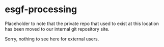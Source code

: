 # esgf-processing

Placeholder to note that the private repo that used to exist at this location has been moved to our internal git repository site.

Sorry, nothing to see here for external users.
